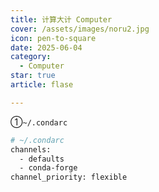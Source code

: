 ```yaml
---
title: 计算大计 Computer
cover: /assets/images/noru2.jpg
icon: pen-to-square
date: 2025-06-04
category:
  - Computer
star: true
article: flase

---
```






①`~/.condarc`

```bash
# ~/.condarc
channels:
  - defaults
  - conda-forge
channel_priority: flexible
```

